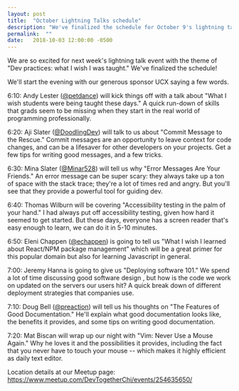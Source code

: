 ```yaml
---
layout: post
title:  "October Lightning Talks schedule"
description: "We've finalized the schedule for October 9's lightning talk event."
permalink:  ""
date:   2018-10-03 12:00:00 -0500
---
```


We are so excited for next week's lightning talk event with the theme of "Dev practices: what I wish I was taught."
We've finalized the schedule!

We'll start the evening with our generous sponsor UCX saying a few words.

6:10: Andy Lester ([@petdance](https://twitter.com/petdance)) will kick things off with a talk about "What I wish
students were being taught these days." A quick run-down of skills that grads seem to be missing when they start in the
real world of programming professionally.

6:20: Aji Slater ([@DoodlingDev](https://twitter.com/DoodlingDev)) will talk to us about "Commit Message to the
Rescue." Commit messages are an opportunity to leave context for code changes, and can be a lifesaver for other
developers on your projects. Get a few tips for writing good messages, and a few tricks.

6:30: Mina Slater ([@Minar528](https://twitter.com/Minar528)) will tell us why "Error Messages Are Your Friends." An
error message can be super scary: they always take up a ton of space with the stack trace; they're a lot of times red
and angry. But you'll see that they provide a powerful tool for guiding dev.

6:40: Thomas Wilburn will be covering "Accessibility testing in the palm of your hand." I had always put off
accessibility testing, given how hard it seemed to get started. But these days, everyone has a screen reader that's
easy enough to learn, we can do it in 5-10 minutes.

6:50: Eleni Chappen ([@echappen](https://twitter.com/echappen)) is going to tell us "What I wish I learned about
React/NPM package management" which will be a great primer for this popular domain but also for learning Javascript in
general.

7:00: Jeremy Hanna is going to give us "Deploying software 101." We spend a lot of time discussing good software design
, but how is the code we work on updated on the servers our users hit? A quick break down of different deployment
strategies that companies use.

7:10: Doug Bell ([@preaction](https://twitter.com/preaction)) will tell us his thoughts on "The Features of Good
Documentation." He'll explain what good documentation looks like, the benefits it provides, and some tips on writing
good documentation.

7:20: Mat Biscan will wrap up our night with "Vim: Never Use a Mouse Again." Why he loves it and the possibilities it
provides, including the fact that you never have to touch your mouse -- which makes it highly efficient as daily text
editor.

Location details at our Meetup page: https://www.meetup.com/DevTogetherChi/events/254635650/

